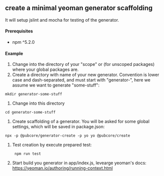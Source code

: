 ## create a minimal yeoman generator scaffolding
It will setup jslint and mocha for testing of the generator.

#### Prerequisites
* npm ^5.2.0

#### Example
1. Change into the directory of your "scope" or  (for unscoped packages) where your global packages are.
1. Create a directory with name of your new generator.
Convention is lower case and dash-separated, and must start with "generator-", here we assume we want to generate "some-stuff":
```
mkdir generator-some-stuff
```
1. Change into this directory
```
cd generator-some-stuff
```
1. Create scaffolding of a generator. You will be asked for some global settings, which will be saved in package.json:
```
npx -p @pubcore/generator-create -p yo yo @pubcore/create
```
1. Test creation by execute prepared test:

		npm run test

1. Start build you generator in app/index.js, levearge yeoman's docs:
https://yeoman.io/authoring/running-context.html
